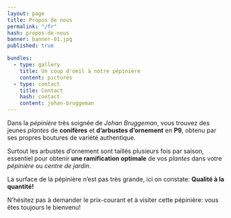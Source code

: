 ```yaml
---
layout: page
title: Propos de nous
permalink: "/fr"
hash: propos-de-nous
banner: banner-01.jpg
published: true

bundles:
  - type: gallery
    title: Un coup d'oeil à notre pépinière
    content: pictures
  - type: contact
    title: Contact
    hash: contact
    content: johan-bruggeman
---
```


Dans la *pépinière* très soignée de *Johan Bruggeman*, vous trouvez des jeunes *plantes* de
**conifères** et **d’arbustes d’ornement** en **P9**, obtenu par ses propres boutures de variété authentique.

Surtout les arbustes d’ornement sont taillés plusieurs fois par saison, essentiel pour obtenir
**une ramification optimale** de vos *plantes* dans votre *pépinière* ou *centre de jardin*.

La surface de la pépinière n’est pas très grande, ici on constate: **Qualité à la quantité!**

N’hésitez pas à demander le prix-courant et à visiter cette pépinière: vous êtes toujours le bienvenu!
